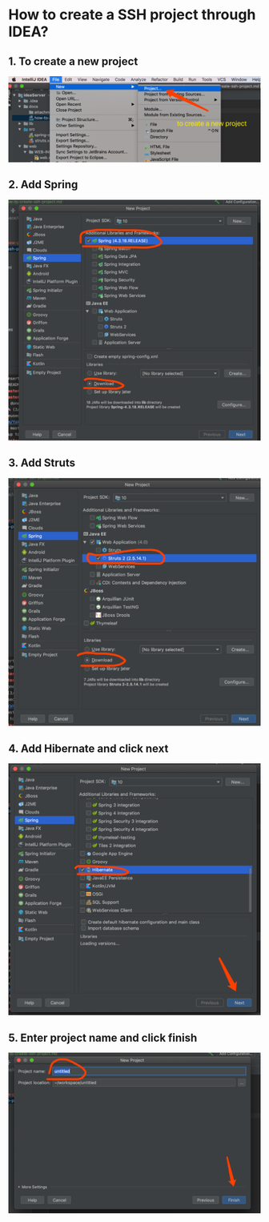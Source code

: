 # How to create a SSH project through IDEA?

## 1. To create a new project

![](./attachments/to-create-a-new-project.png)

## 2. Add Spring

![](./attachments/add-spring.png)

## 3. Add Struts

![](./attachments/add-struts.png)

## 4. Add Hibernate and click next

![](./attachments/add-hibernate.png)

## 5. Enter project name and click finish

![](./attachments/enter-project-name.png)
